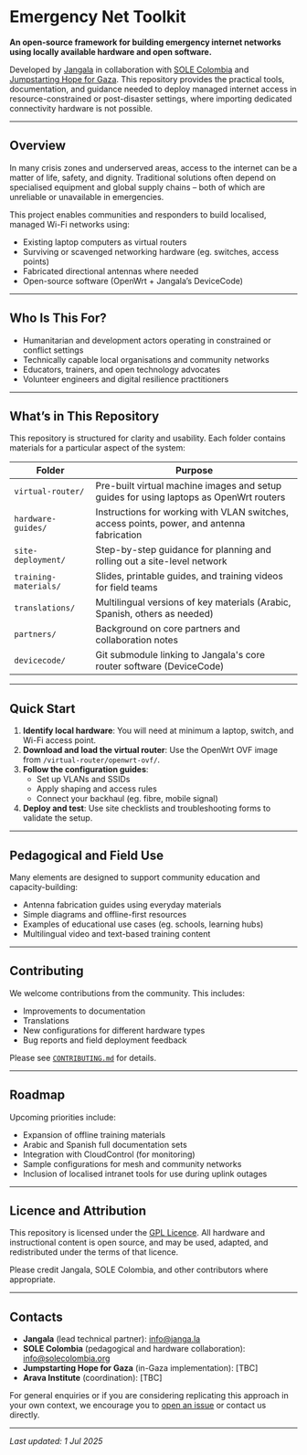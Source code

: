 # Emergency Net Toolkit

**An open-source framework for building emergency internet networks using locally available hardware and open software.**

Developed by [Jangala](https://janga.la) in collaboration with [SOLE Colombia](https://solecolombia.org) and [Jumpstarting Hope for Gaza](https://jumpstartinghopegaza.org/). This repository provides the practical tools, documentation, and guidance needed to deploy managed internet access in resource-constrained or post-disaster settings, where importing dedicated connectivity hardware is not possible.

---

## Overview

In many crisis zones and underserved areas, access to the internet can be a matter of life, safety, and dignity. Traditional solutions often depend on specialised equipment and global supply chains – both of which are unreliable or unavailable in emergencies.

This project enables communities and responders to build localised, managed Wi-Fi networks using:

- Existing laptop computers as virtual routers
- Surviving or scavenged networking hardware (eg. switches, access points)
- Fabricated directional antennas where needed
- Open-source software (OpenWrt + Jangala’s DeviceCode)

---

## Who Is This For?

- Humanitarian and development actors operating in constrained or conflict settings
- Technically capable local organisations and community networks
- Educators, trainers, and open technology advocates
- Volunteer engineers and digital resilience practitioners

---

## What’s in This Repository

This repository is structured for clarity and usability. Each folder contains materials for a particular aspect of the system:

| Folder | Purpose |
|--------|---------|
| `virtual-router/` | Pre-built virtual machine images and setup guides for using laptops as OpenWrt routers |
| `hardware-guides/` | Instructions for working with VLAN switches, access points, power, and antenna fabrication |
| `site-deployment/` | Step-by-step guidance for planning and rolling out a site-level network |
| `training-materials/` | Slides, printable guides, and training videos for field teams |
| `translations/` | Multilingual versions of key materials (Arabic, Spanish, others as needed) |
| `partners/` | Background on core partners and collaboration notes |
| `devicecode/` | Git submodule linking to Jangala's core router software (DeviceCode) |

---

## Quick Start

1. **Identify local hardware**: You will need at minimum a laptop, switch, and Wi-Fi access point.
2. **Download and load the virtual router**: Use the OpenWrt OVF image from `/virtual-router/openwrt-ovf/`.
3. **Follow the configuration guides**:
   - Set up VLANs and SSIDs
   - Apply shaping and access rules
   - Connect your backhaul (eg. fibre, mobile signal)
4. **Deploy and test**: Use site checklists and troubleshooting forms to validate the setup.

---

## Pedagogical and Field Use

Many elements are designed to support community education and capacity-building:

- Antenna fabrication guides using everyday materials
- Simple diagrams and offline-first resources
- Examples of educational use cases (eg. schools, learning hubs)
- Multilingual video and text-based training content

---

## Contributing

We welcome contributions from the community. This includes:

- Improvements to documentation
- Translations
- New configurations for different hardware types
- Bug reports and field deployment feedback

Please see [`CONTRIBUTING.md`](CONTRIBUTING.md) for details.

---

## Roadmap

Upcoming priorities include:

- Expansion of offline training materials
- Arabic and Spanish full documentation sets
- Integration with CloudControl (for monitoring)
- Sample configurations for mesh and community networks
- Inclusion of localised intranet tools for use during uplink outages

---

## Licence and Attribution

This repository is licensed under the [GPL Licence](LICENSE). All hardware and instructional content is open source, and may be used, adapted, and redistributed under the terms of that licence.

Please credit Jangala, SOLE Colombia, and other contributors where appropriate.

---

## Contacts

- **Jangala** (lead technical partner): [info@janga.la](mailto:info@janga.la)
- **SOLE Colombia** (pedagogical and hardware collaboration): [info@solecolombia.org](mailto:info@solecolombia.org)
- **Jumpstarting Hope for Gaza** (in-Gaza implementation): [TBC]
- **Arava Institute** (coordination): [TBC]

For general enquiries or if you are considering replicating this approach in your own context, we encourage you to [open an issue](https://github.com/jangala-dev/emergency-net-toolkit/issues) or contact us directly.

---

*Last updated: 1 Jul 2025*
